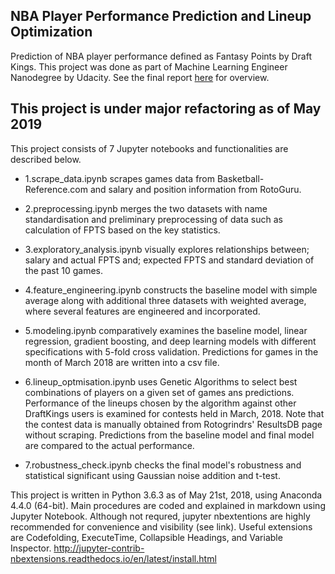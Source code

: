 ## NBA Player Performance Prediction and Lineup Optimization

Prediction of NBA player performance defined as Fantasy Points by Draft Kings.
This project was done as part of Machine Learning Engineer Nanodegree by Udacity. See the final report [here](https://github.com/KengoA/fantasy-basketball/blob/master/report.pdf) for overview.

## This project is under major refactoring as of May 2019

This project consists of 7 Jupyter notebooks and functionalities are described below.

- 1.scrape_data.ipynb scrapes games data from Basketball-Reference.com and salary and position information from RotoGuru.

- 2.preprocessing.ipynb merges the two datasets with name standardisation and preliminary preprocessing of data such as calculation of FPTS based on the key statistics.

- 3.exploratory_analysis.ipynb visually explores relationships between; salary and actual FPTS and; expected FPTS and standard deviation of the past 10 games.

- 4.feature_engineering.ipynb constructs the baseline model with simple average along with additional three datasets with weighted average, where several features are engineered and incorporated.

- 5.modeling.ipynb comparatively examines the baseline model, linear regression, gradient boosting, and deep learning models with different specifications with 5-fold cross validation. Predictions for games in the month of March 2018 are written into a csv file.

- 6.lineup_optmisation.ipynb uses Genetic Algorithms to select best combinations of players on a given set of games ans predictions. Performance of the lineups chosen by the algorithm against other DraftKings users is examined for contests held in March, 2018. Note that the contest data is manually obtained from Rotogrindrs' ResultsDB page without scraping. Predictions from the baseline model and final model are compared to the actual performance.

- 7.robustness_check.ipynb checks the final model's robustness and statistical significant using Gaussian noise addition and t-test.

This project is written in Python 3.6.3 as of May 21st, 2018, using Anaconda 4.4.0 (64-bit).
Main procedures are coded and explained in markdown using Jupyter Notebook. Although not requred, jupyter nbextentions are highly recommended for convenience and visibility (see link). Useful extensions are Codefolding, ExecuteTime, Collapsible Headings, and Variable Inspector. http://jupyter-contrib-nbextensions.readthedocs.io/en/latest/install.html
